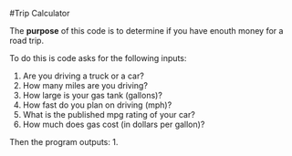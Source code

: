 #Trip Calculator

The **purpose** of this code is to determine if you have enouth money for a road trip.  

To do this is code asks for the following inputs:

1. Are you driving a truck or a car?
2. How many miles are you driving?
3. How large is your gas tank (gallons)?
4. How fast do you plan on driving (mph)?
5. What is the published mpg rating of your car?
6. How much does gas cost (in dollars per gallon)?

Then the program outputs:
1.  
